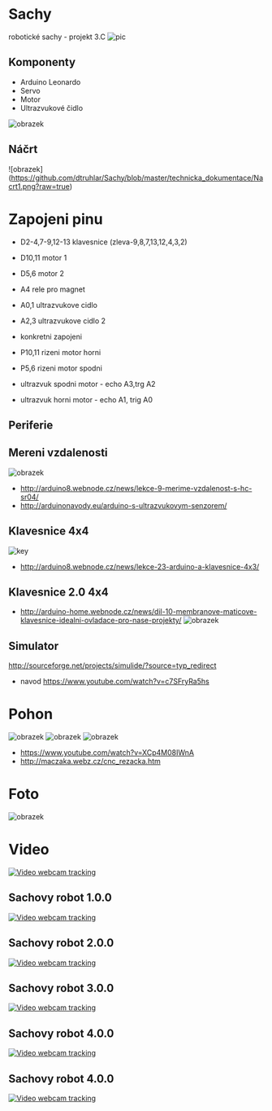 ﻿# Sachy 
robotické sachy - projekt 3.C
![pic](http://modranka-sach.wbl.sk/0600-markob.gif)

## Komponenty

* Arduino Leonardo
* Servo
* Motor
* Ultrazvukové čidlo

![obrazek](http://www.arduino.cc/en/uploads/Main/ArduinoUnoSmd450px.jpg)

## Náčrt
![obrazek] (https://github.com/dtruhlar/Sachy/blob/master/technicka_dokumentace/Nacrt1.png?raw=true)


# Zapojeni pinu
 + D2-4,7-9,12-13 klavesnice (zleva-9,8,7,13,12,4,3,2)
 + D10,11 motor 1
 + D5,6 motor 2
 + A4 rele pro magnet
 + A0,1 ultrazvukove cidlo
 + A2,3 ultrazvukove cidlo 2

 + konkretni zapojeni
  + P10,11 rizeni motor horni
  + P5,6 rizeni motor spodni
  + ultrazvuk spodni motor - echo A3,trg A2
  + ultrazvuk horni motor - echo A1, trig A0
## Periferie

## Mereni vzdalenosti
![obrazek](http://files.arduino8.webnode.cz/200000081-ec223ed343/F90JYNWH7UR7RCS.LARGE.jpg)
+ http://arduino8.webnode.cz/news/lekce-9-merime-vzdalenost-s-hc-sr04/
+ http://arduinonavody.eu/arduino-s-ultrazvukovym-senzorem/

## Klavesnice 4x4
![key](http://files.arduino8.webnode.cz/200000424-d2b67d6a29/unnamed.jpg)
 + http://arduino8.webnode.cz/news/lekce-23-arduino-a-klavesnice-4x3/		 

## Klavesnice 2.0  4x4
+ http://arduino-home.webnode.cz/news/dil-10-membranove-maticove-klavesnice-idealni-ovladace-pro-nase-projekty/
 ![obrazek](http://laser-shop.cz/2876-thickbox/arduino-klavesnice-membranova-4x4.jpg)
 

## Simulator
http://sourceforge.net/projects/simulide/?source=typ_redirect
+ navod https://www.youtube.com/watch?v=c7SFryRa5hs

# Pohon
![obrazek](http://artofcircuits.com/wp-content/uploads/2014/05/2-ch-relay-module-1.jpg)
![obrazek](http://www.upnito.sk/0/69farjeaqpvxb2ns5j4hdwme7rnwer8k.jpg)
![obrazek](http://mysak.mazec.org/cnc/cnc7.jpg)
+ https://www.youtube.com/watch?v=XCp4M08IWnA
+ http://maczaka.webz.cz/cnc_rezacka.htm



# Foto
  ![obrazek](https://raw.githubusercontent.com/dtruhlar/Sachy/master/technicka_dokumentace/IMG_20150505_140714.jpg)


# Video

[![Video webcam tracking](https://img.youtube.com/vi/0OXLMgZMjTo/0.jpg)](https://www.youtube.com/watch?v=0OXLMgZMjTo)

## Sachovy robot 1.0.0
[![Video webcam tracking](https://img.youtube.com/vi/POHm_Uk_R_s/0.jpg)](https://www.youtube.com/watch?v=POHm_Uk_R_s)

## Sachovy robot 2.0.0
[![Video webcam tracking](https://img.youtube.com/vi/9Ko2GWYj2lg/0.jpg)](https://www.youtube.com/watch?v=9Ko2GWYj2lg)

## Sachovy robot 3.0.0
[![Video webcam tracking](https://img.youtube.com/vi/Ib0ldMd8Mao/0.jpg)](https://www.youtube.com/watch?v=Ib0ldMd8Mao)

## Sachovy robot 4.0.0
[![Video webcam tracking](https://img.youtube.com/vi/STcE4ReyZVc/0.jpg)](https://www.youtube.com/watch?v=STcE4ReyZVc)

## Sachovy robot 4.0.0
[![Video webcam tracking](https://img.youtube.com/vi/xjIQVWXbTvo/0.jpg)](https://www.youtube.com/watch?v=xjIQVWXbTvo)

